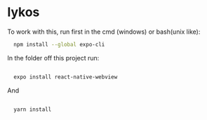 # lykos

To work with this, run first in the cmd (windows) or bash(unix like): 

```bash
  npm install --global expo-cli

```
In the folder off this project run:

```bash

  expo install react-native-webview

```
And

```bash

  yarn install

```
